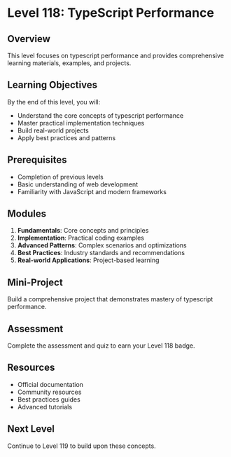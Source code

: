# Level 118: TypeScript Performance

## Overview
This level focuses on typescript performance and provides comprehensive learning materials, examples, and projects.

## Learning Objectives
By the end of this level, you will:
- Understand the core concepts of typescript performance
- Master practical implementation techniques
- Build real-world projects
- Apply best practices and patterns

## Prerequisites
- Completion of previous levels
- Basic understanding of web development
- Familiarity with JavaScript and modern frameworks

## Modules
1. **Fundamentals**: Core concepts and principles
2. **Implementation**: Practical coding examples
3. **Advanced Patterns**: Complex scenarios and optimizations
4. **Best Practices**: Industry standards and recommendations
5. **Real-world Applications**: Project-based learning

## Mini-Project
Build a comprehensive project that demonstrates mastery of typescript performance.

## Assessment
Complete the assessment and quiz to earn your Level 118 badge.

## Resources
- Official documentation
- Community resources
- Best practices guides
- Advanced tutorials

## Next Level
Continue to Level 119 to build upon these concepts.
